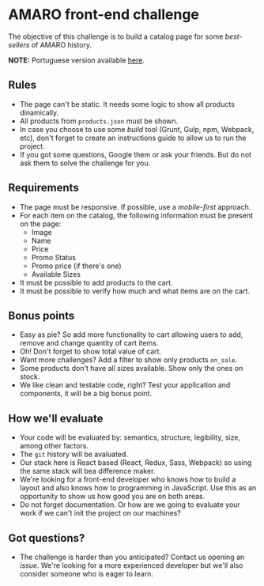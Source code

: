 # AMARO front-end challenge

The objective of this challenge is to build a catalog page for some _best-sellers_ of AMARO history.

**NOTE:** Portuguese version available [here](o-desafio.md).

## Rules

- The page can't be static. It needs some logic to show all products dinamically.
- All products from `products.json` must be shown.
- In case you choose to use some _build_ tool (Grunt, Gulp, npm, Webpack, etc), don't forget to create an instructions guide to allow us to run the project.
- If you got some questions, Google them or ask your friends. But do not ask them to solve the challenge for you.

## Requirements

- The page must be responsive. If possible, use a _mobile-first_ approach.
- For each item on the catalog, the following information must be present on the page:
    - Image
    - Name
    - Price
    - Promo Status
    - Promo price (if there's one)
    - Available Sizes
- It must be possible to add products to the cart.
- It must be possible to verify how much and what items are on the cart.

## Bonus points

- Easy as pie? So add more functionality to cart allowing users to add, remove and change quantity of cart items.
- Oh! Don't forget to show total value of cart.
- Want more challenges? Add a filter to show only products `on_sale`.
- Some products don't have all sizes available. Show only the ones on stock.
- We like clean and testable code, right? Test your application and components, it will be a big bonus point.

## How we'll evaluate

- Your code will be evaluated by: semantics, structure, legibility, size, among other factors.
- The `git` history will be avaluated.
- Our stack here is React based (React, Redux, Sass, Webpack) so using the same stack will bea difference maker.
- We're looking for a front-end developer who knows how to build a layout and also knows how to programming in JavaScript. Use this as an opportunity to show us how good you are on both areas.
- Do not forget documentation. Or how are we going to evaluate your work if we can't init the project on our machines?

## Got questions?

- The challenge is harder than you anticipated? Contact us opening an _issue_. We're looking for a more experienced developer but we'll also consider someone who is eager to learn.
